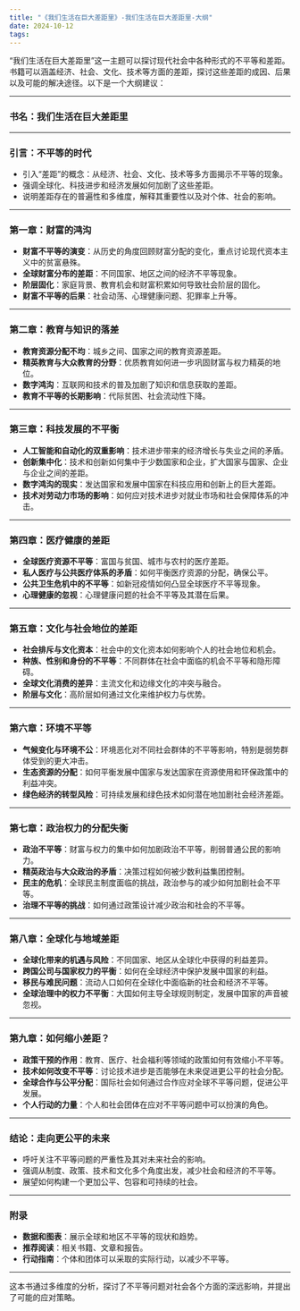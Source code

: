 ```yaml
---
title: "《我们生活在巨大差距里》-我们生活在巨大差距里-大纲"
date: 2024-10-12
tags: 
---
```

“我们生活在巨大差距里”这一主题可以探讨现代社会中各种形式的不平等和差距。书籍可以涵盖经济、社会、文化、技术等方面的差距，探讨这些差距的成因、后果以及可能的解决途径。以下是一个大纲建议：

---

### **书名**：**我们生活在巨大差距里**

---

### **引言：不平等的时代**
- 引入“差距”的概念：从经济、社会、文化、技术等多方面揭示不平等的现象。
- 强调全球化、科技进步和经济发展如何加剧了这些差距。
- 说明差距存在的普遍性和多维度，解释其重要性以及对个体、社会的影响。

---

### **第一章：财富的鸿沟**
- **财富不平等的演变**：从历史的角度回顾财富分配的变化，重点讨论现代资本主义中的贫富悬殊。
- **全球财富分布的差距**：不同国家、地区之间的经济不平等现象。
- **阶层固化**：家庭背景、教育机会和财富积累如何导致社会阶层的固化。
- **财富不平等的后果**：社会动荡、心理健康问题、犯罪率上升等。

---

### **第二章：教育与知识的落差**
- **教育资源分配不均**：城乡之间、国家之间的教育资源差距。
- **精英教育与大众教育的分野**：优质教育如何进一步巩固财富与权力精英的地位。
- **数字鸿沟**：互联网和技术的普及加剧了知识和信息获取的差距。
- **教育不平等的长期影响**：代际贫困、社会流动性下降。

---

### **第三章：科技发展的不平衡**
- **人工智能和自动化的双重影响**：技术进步带来的经济增长与失业之间的矛盾。
- **创新集中化**：技术和创新如何集中于少数国家和企业，扩大国家与国家、企业与企业之间的差距。
- **数字鸿沟的现实**：发达国家和发展中国家在科技应用和创新上的巨大差距。
- **技术对劳动力市场的影响**：如何应对技术进步对就业市场和社会保障体系的冲击。

---

### **第四章：医疗健康的差距**
- **全球医疗资源不平等**：富国与贫国、城市与农村的医疗差距。
- **私人医疗与公共医疗体系的矛盾**：如何平衡医疗资源的分配，确保公平。
- **公共卫生危机中的不平等**：如新冠疫情如何凸显全球医疗不平等现象。
- **心理健康的忽视**：心理健康问题的社会不平等及其潜在后果。

---

### **第五章：文化与社会地位的差距**
- **社会排斥与文化资本**：社会中的文化资本如何影响个人的社会地位和机会。
- **种族、性别和身份的不平等**：不同群体在社会中面临的机会不平等和隐形障碍。
- **全球文化消费的差异**：主流文化和边缘文化的冲突与融合。
- **阶层与文化**：高阶层如何通过文化来维护权力与优势。

---

### **第六章：环境不平等**
- **气候变化与环境不公**：环境恶化对不同社会群体的不平等影响，特别是弱势群体受到的更大冲击。
- **生态资源的分配**：如何平衡发展中国家与发达国家在资源使用和环保政策中的利益冲突。
- **绿色经济的转型风险**：可持续发展和绿色技术如何潜在地加剧社会经济差距。

---

### **第七章：政治权力的分配失衡**
- **政治不平等**：财富与权力的集中如何加剧政治不平等，削弱普通公民的影响力。
- **精英政治与大众政治的矛盾**：决策过程如何被少数利益集团控制。
- **民主的危机**：全球民主制度面临的挑战，政治参与的减少如何加剧社会不平等。
- **治理不平等的挑战**：如何通过政策设计减少政治和社会的不平等。

---

### **第八章：全球化与地域差距**
- **全球化带来的机遇与风险**：不同国家、地区从全球化中获得的利益差异。
- **跨国公司与国家权力的平衡**：如何在全球经济中保护发展中国家的利益。
- **移民与难民问题**：流动人口如何在全球化中面临新的社会和经济不平等。
- **全球治理中的权力不平衡**：大国如何主导全球规则制定，发展中国家的声音被忽视。

---

### **第九章：如何缩小差距？**
- **政策干预的作用**：教育、医疗、社会福利等领域的政策如何有效缩小不平等。
- **技术如何改变不平等**：讨论技术进步是否能够在未来促进更公平的社会分配。
- **全球合作与公平分配**：国际社会如何通过合作应对全球不平等问题，促进公平发展。
- **个人行动的力量**：个人和社会团体在应对不平等问题中可以扮演的角色。

---

### **结论：走向更公平的未来**
- 呼吁关注不平等问题的严重性及其对未来社会的影响。
- 强调从制度、政策、技术和文化多个角度出发，减少社会和经济的不平等。
- 展望如何构建一个更加公平、包容和可持续的社会。

---

### **附录**
- **数据和图表**：展示全球和地区不平等的现状和趋势。
- **推荐阅读**：相关书籍、文章和报告。
- **行动指南**：个体和团体可以采取的实际行动，以减少不平等。

---

这本书通过多维度的分析，探讨了不平等问题对社会各个方面的深远影响，并提出了可能的应对策略。
